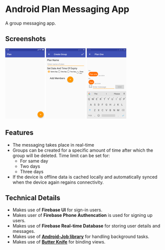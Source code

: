 # Android Plan Messaging App
A group messaging app.

## Screenshots
<img src="images/main_screen.png" width="25%" /> <img src="images/plan_detail.png" width="25%" /> <img src="images/message_activity.png" width="25%" />

## Features
* The messaging takes place in real-time
* Groups can be created for a specific amount of time after which the group will be deleted. Time limit can be set for:
  * For same day
  * Two days
  * Three days
* If the device is offline data is cached locally and automatically synced when the device again regains connectivity.
  
## Technical Details
* Makes use of **Firebase UI** for sign-in users.
* Makes user of **Firebase Phone Authencation** is used for signing up users.
* Makes use of **Firebase Real-time Database** for storing user details and messages.
* Makes use of **[Android-Job library](https://github.com/evernote/android-job)** for handling background tasks.
* Makes use of **[Butter Knife](https://github.com/JakeWharton/butterknife)** for binding views.
